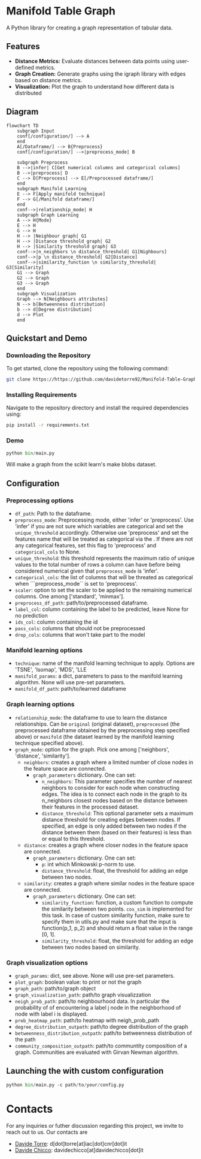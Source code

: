 # Manifold Table Graph

A Python library for creating a graph representation of tabular data.

## Features

- **Distance Metrics:** Evaluate distances between data points using user-defined metrics.
- **Graph Creation:** Generate graphs using the igraph library with edges based on distance metrics.
- **Visualization:** Plot the graph to understand how different data is distributed
## Diagram
```mermaid
flowchart TD
    subgraph Input
    conf[/configuration/] --> A
    end
    A[/Dataframe/] --> B{Preprocess}
    conf[/configuration/] -->|preprocess_mode| B

    subgraph Preprocess
    B -->|infer| C[Get numerical columns and categorical columns]
    B -->|preprocess| D
    C --> D[Preprocess] --> E[/Preprocessed dataframe/]
    end
    subgraph Manifold Learning
    E --> F[Apply manifold technique]
    F --> G[/Manifold dataframe/]
    end
    conf-->|relationship_mode| H
    subgraph Graph Learning
    A --> H{Mode}
    E --> H
    G --> H
    H --> |Neighbour graph| G1
    H --> |Distance threshold graph| G2
    H --> |Similarity threshold graph| G3
    conf-->|n_neighbors \n distance_threshold| G1[Nighbours]
    conf-->|p \n distance_threshold| G2[Distance]
    conf-->|similarity_function \n similarity_threshold| G3[Similarity]
    G1 --> Graph
    G2 --> Graph
    G3 --> Graph
    end
    subgraph Visualization
    Graph --> N[Neighbours attributes]
    N --> b[Betweenness distribution]
    b --> d[Degree distribution]
    d --> Plot
    end
```

## Quickstart and Demo

### Downloading the Repository

To get started, clone the repository using the following command:

```bash
git clone https://https://github.com/davidetorre92/Manifold-Table-Graph
```
### Installing Requirements
Navigate to the repository directory and install the required dependencies using:
```bash
pip install -r requirements.txt
```
### Demo
```python
python bin/main.py
```

Will make a graph from the scikit learn's make blobs dataset.

## Configuration
### Preprocessing options
 * ```df_path```: Path to the dataframe.
 * ```preprocess_mode```: Preprocessing mode, either 'infer' or 'preprocess'. Use 'infer' if you are not sure which variables are categorical and set the ```unique_threshold``` accordingly. Otherwise use 'preprocess' and set the features name that will be treated as categorical via the . If there are not any categorical features, set this flag to 'preprocess' and ```categorical_cols``` to None.
 * ```unique_threshold```: this threshold represents the maximum ratio of unique values to the total number of rows a column can have before being considered numerical given that ```preprocess_mode``` is 'infer'.
 * ```categorical_cols```: the list of columns that will be threated as categorical when ```preprocess_mode`` is set to 'preprocess'.
 * ```scaler```: option to set the scaler to be applied to the remaining numerical columns. One among ['standard', 'minmax'].
 * ```preprocess_df_path```: path/to/preprocessed dataframe.
 * ```label_col```: column containing the label to be predicted, leave None for no prediction
 * ```ids_col```: column containing the id
 * ```pass_cols```: columns that should not be preprocessed
 * ```drop_cols```: columns that won't take part to the model

### Manifold learning options
 * ```technique```: name of the manifold learning technique to apply. Options are 'TSNE', 'Isomap', 'MDS', 'LLE
 * ```manifold_params```: a dict, parameters to pass to the manifold learning algorithm. None will use pre-set parameters.
 * ```manifold_df_path```: path/to/learned dataframe

### Graph learning options
 * ```relationship_mode```: the dataframe to use to learn the distance relationships. Can be `original` (original dataset), `preprocessed` (the preprocessed dataframe obtained by the preprocessing step specified above) or `manifold` (the dataset learned by the manifold learning technique specified above).
 * ```graph_mode```: option for the graph. Pick one among ['neighbors', 'distance', 'similarity'].
    * ```neighbors```: creates a graph where a limited number of close nodes in the feature space are connected.
        * ```graph_parameters``` dictionary. One can set:
            * ```n_neighbors```: This parameter specifies the number of nearest neighbors to consider for each node when constructing edges. The idea is to connect each node in the graph to its n_neighbors closest nodes based on the distance between their features in the processed dataset.
            * ```distance_threshold```: This optional parameter sets a maximum distance threshold for creating edges between nodes. If specified, an edge is only added between two nodes if the distance between them (based on their features) is less than or equal to this threshold.
    * ```distance```: creates a graph where closer nodes in the feature space are connected.
        * ```graph_parameters``` dictionary. One can set:
            * ```p```: int which Minkowski p-norm to use.
            * ```distance_threshold```: float, the threshold for adding an edge between two nodes.
    * ```similarity```: creates a graph where similar nodes in the feature space are connected.
        * ```graph_parameters``` dictionary. One can set:
            * ```similarity_function```: function, a custom function to compute the similarity between two points.
                        ```cos_sim``` is implemented for this task. In case of custom similarity function, make sure to specify them in utils.py and make sure that the input is function(p_1, p_2) and should return a float value in the range [0, 1].
            * ```similarity_threshold```: float, the threshold for adding an edge between two nodes based on similarity.

### Graph visualization options
 * ```graph_params```: dict, see above. None will use pre-set parameters.
 * ```plot_graph```: boolean value: to print or not the graph
 * ```graph_path```: path/to/graph object
 * ```graph_visualization_path```: path/to graph visualizzation
 * ```neigh_prob_path```: path/to neighbourhood data. In particular the probability of of encountering a label j node in the neighborhood of node with label i is displayed.
 * ```prob_heatmap_path```: path/to heatmap with neigh_prob_path
 * ```degree_distribution_outpath```: path/to degree distribution of the graph
 * ```betweenness_distribution_outpath```: path/to betweenness distribution of the path
 * ```community_composition_outpath```: path/to communtity composition of a graph. Communities are evaluated with Girvan Newman algorithm.

## Launching the with custom configuration
```python
python bin/main.py -c path/to/your/config.py
```

# Contacts
For any inquiries or futher discussion regarding this project, we invite to reach out to us. Our contacts are

- [Davide Torre](https://www.linkedin.com/in/davidetorre92/): d[dot]torre[at]iac[dot]cnr[dot]it
- [Davide Chicco](https://davidechicco.it): davidechicco[at]davidechicco[dot]it

